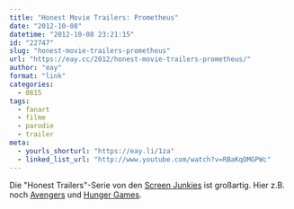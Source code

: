 ```yaml
---
title: "Honest Movie Trailers: Prometheus"
date: "2012-10-08"
datetime: "2012-10-08 23:21:15"
id: "22747"
slug: "honest-movie-trailers-prometheus"
url: "https://eay.cc/2012/honest-movie-trailers-prometheus/"
author: "eay"
format: "link"
categories:
  - 0815
tags:
  - fanart
  - filme
  - parodie
  - trailer
meta:
  - yourls_shorturl: "https://eay.li/1za"
  - linked_list_url: "http://www.youtube.com/watch?v=RBaKqOMGPWc"
---
```


Die "Honest Trailers"-Serie von den [Screen Junkies](http://screenjunkies.com/) ist großartig. Hier z.B. noch [Avengers](http://www.youtube.com/watch?v=QDajL441mZc) und [Hunger Games](http://www.youtube.com/watch?fv=_hp_xsUg9ws).

